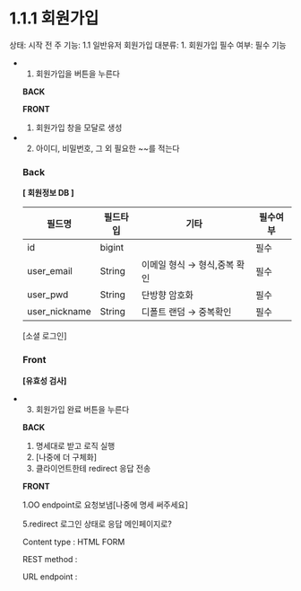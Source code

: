 # 1.1.1 회원가입

상태: 시작 전
주 기능: 1.1 일반유저 회원가입
대분류: 1. 회원가입
필수 여부: 필수 기능

- 1. 회원가입을 버튼을 누른다
    
    
    **BACK**
    
    **FRONT**
    
    1. 회원가입 창을 모달로 생성
    
- 2. 아이디, 비밀번호, 그 외 필요한 ~~를 적는다
    
    ### Back
    
    **[ 회원정보 DB ]** 
    
    | 필드명 | 필드타입 | 기타 | 필수여부 |
    | --- | --- | --- | --- |
    | id | bigint |  | 필수 |
    | user_email | String | 이메일 형식 → 형식,중복 확인 | 필수 |
    | user_pwd | String | 단방향 암호화 | 필수 |
    | user_nickname | String | 디폴트 랜덤 → 중복확인 | 필수 |
    
     [](https://www.notion.so/8f1e615e739248c8bd45906a7842bda6?pvs=21)[소셜 로그인]
    
    ### Front
    
    **[유효성 검사]**
    
- 3. 회원가입 완료 버튼을 누른다
    
    
    **BACK**
    
    1. 명세대로 받고 로직 실행
    2. [나중에 더 구체화]
    3. 클라이언트한테 redirect 응답 전송
    
    **FRONT**
    
    1.OO endpoint로 요청보냄[나중에 명세 써주세요]
    
    5.redirect 로그인 상태로 응답 메인페이지로?
    
    Content type : HTML FORM
    
    REST method : 
    
    URL endpoint :